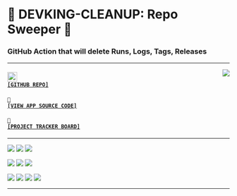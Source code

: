 # 👑 DEVKING-CLEANUP: Repo Sweeper 👑
### GitHub Action that will delete Runs, Logs, Tags, Releases

---

<a href='https://github.com/cogsmith/devking-cleanup'><img src='https://github-readme-stats.vercel.app/api/pin/?username=cogsmith&repo=devking-cleanup' align='right'></a>

#### <code><a href='https://github.com/cogsmith/devking-cleanup'><img src='https://github.githubassets.com/images/icons/emoji/octocat.png' width='22'> [GITHUB REPO]</a></code>

#### <code><a href='https://github.com/cogsmith/devking-cleanup/blob/main/app.js'>🧾 [VIEW APP SOURCE CODE]</a></code>

#### <code><a href='https://github.com/cogsmith/devking-cleanup/projects/1'>📅 [PROJECT TRACKER BOARD]</a></code>

---

[![](https://shields.io/github/package-json/v/cogsmith/devking-cleanup?label=codebase)](http://github.com/cogsmith/devking-cleanup)
[![](https://shields.io/github/last-commit/cogsmith/devking-cleanup)](https://github.com/cogsmith/devking-cleanup/commits/main)
[![](https://github.com/cogsmith/devking-cleanup/actions/workflows/DEVKING_CHECK.yml/badge.svg)](https://github.com/cogsmith/devking-cleanup/actions/workflows/DEVKING_CHECK.yml)

[![](https://shields.io/github/v/release/cogsmith/devking-cleanup?label=latest+release)](https://github.com/cogsmith/devking-cleanup/releases)
[![](https://shields.io/github/release-date/cogsmith/devking-cleanup?color=blue)](https://github.com/cogsmith/devking-cleanup/releases)
[![](https://shields.io/github/commits-since/cogsmith/devking-cleanup/latest)](https://github.com/cogsmith/devking-cleanup/commits/main)
<!-- [![](https://shields.io/github/commit-activity/m/cogsmith/devking-cleanup)](https://github.com/cogsmith/devking-cleanup/commits/main) -->

[![](https://shields.io/github/license/cogsmith/devking-cleanup?color=lightgray)](https://github.com/cogsmith/devking-cleanup/blob/main/LICENSE)
[![](https://shields.io/github/languages/code-size/cogsmith/devking-cleanup)](http://github.com/cogsmith/devking-cleanup)
[![](https://shields.io/github/repo-size/cogsmith/devking-cleanup)](http://github.com/cogsmith/devking-cleanup)
[![](https://shields.io/github/issues-raw/cogsmith/devking-cleanup)](https://github.com/cogsmith/devking-cleanup/issues)

---